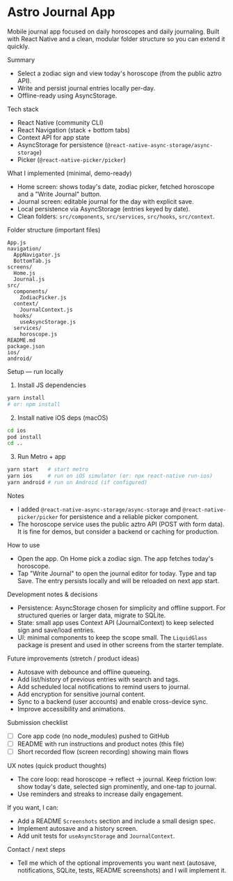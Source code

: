 # Astro Journal App

Mobile journal app focused on daily horoscopes and daily journaling. Built with React Native and a clean, modular folder structure so you can extend it quickly.

Summary
- Select a zodiac sign and view today's horoscope (from the public aztro API).
- Write and persist journal entries locally per-day.
- Offline-ready using AsyncStorage.

Tech stack
- React Native (community CLI)
- React Navigation (stack + bottom tabs)
- Context API for app state
- AsyncStorage for persistence (`@react-native-async-storage/async-storage`)
- Picker (`@react-native-picker/picker`)

What I implemented (minimal, demo-ready)
- Home screen: shows today's date, zodiac picker, fetched horoscope and a "Write Journal" button.
- Journal screen: editable journal for the day with explicit save.
- Local persistence via AsyncStorage (entries keyed by date).
- Clean folders: `src/components`, `src/services`, `src/hooks`, `src/context`.

Folder structure (important files)

```
App.js
navigation/
  AppNavigator.js
  BottomTab.js
screens/
  Home.js
  Journal.js
src/
  components/
    ZodiacPicker.js
  context/
    JournalContext.js
  hooks/
    useAsyncStorage.js
  services/
    horoscope.js
README.md
package.json
ios/
android/
```

Setup — run locally

1. Install JS dependencies

```sh
yarn install
# or: npm install
```

2. Install native iOS deps (macOS)

```sh
cd ios
pod install
cd ..
```

3. Run Metro + app

```sh
yarn start   # start metro
yarn ios     # run on iOS simulator (or: npx react-native run-ios)
yarn android # run on Android (if configured)
```

Notes
- I added `@react-native-async-storage/async-storage` and `@react-native-picker/picker` for persistence and a reliable picker component.
- The horoscope service uses the public aztro API (POST with form data). It is fine for demos, but consider a backend or caching for production.

How to use
- Open the app. On Home pick a zodiac sign. The app fetches today's horoscope.
- Tap "Write Journal" to open the journal editor for today. Type and tap Save. The entry persists locally and will be reloaded on next app start.

Development notes & decisions
- Persistence: AsyncStorage chosen for simplicity and offline support. For structured queries or larger data, migrate to SQLite.
- State: small app uses Context API (JournalContext) to keep selected sign and save/load entries.
- UI: minimal components to keep the scope small. The `LiquidGlass` package is present and used in other screens from the starter template.

Future improvements (stretch / product ideas)
- Autosave with debounce and offline queueing.
- Add list/history of previous entries with search and tags.
- Add scheduled local notifications to remind users to journal.
- Add encryption for sensitive journal content.
- Sync to a backend (user accounts) and enable cross-device sync.
- Improve accessibility and animations.

Submission checklist
- [ ] Core app code (no node_modules) pushed to GitHub
- [ ] README with run instructions and product notes (this file)
- [ ] Short recorded flow (screen recording) showing main flows

UX notes (quick product thoughts)
- The core loop: read horoscope -> reflect -> journal. Keep friction low: show today's date, selected sign prominently, and one-tap to journal.
- Use reminders and streaks to increase daily engagement.

If you want, I can:
- Add a README `Screenshots` section and include a small design spec.
- Implement autosave and a history screen.
- Add unit tests for `useAsyncStorage` and `JournalContext`.

Contact / next steps
- Tell me which of the optional improvements you want next (autosave, notifications, SQLite, tests, README screenshots) and I will implement it.
